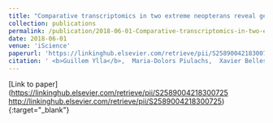 ```yaml
---
title: "Comparative transcriptomics in two extreme neopterans reveal general trends in the evolution of modern insects"
collection: publications
permalink: /publication/2018-06-01-Comparative-transcriptomics-in-two-extreme-neopterans-reveal-general-trends-in-the-evolution-of-modern-insects
date: 2018-06-01
venue: 'iScience'
paperurl: 'https://linkinghub.elsevier.com/retrieve/pii/S2589004218300725 http://linkinghub.elsevier.com/retrieve/pii/S2589004218300725'
citation: ' <b>Guillem Ylla</b>,  Maria-Dolors Piulachs,  Xavier Belles, &quot;Comparative transcriptomics in two extreme neopterans reveal general trends in the evolution of modern insects.&quot; iScience, 2018.'
---
```

[Link to paper](https://linkinghub.elsevier.com/retrieve/pii/S2589004218300725 http://linkinghub.elsevier.com/retrieve/pii/S2589004218300725){:target="_blank"}

